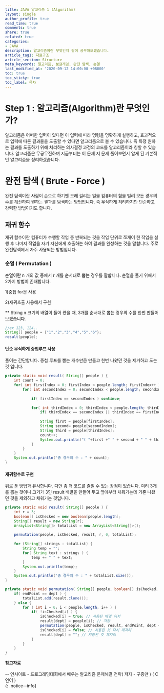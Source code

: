 ```yaml
---
title: JAVA 알고리즘 1 (Algorithm)
layout: single
author_profile: true
read_time: true
comments: true
share: true
related: true
categories:
- JAVA
description: 알고리즘이란 무엇인지 같이 공부해보겠습니다.
article_tag1: 자료구조
article_section: Structure
meta_keywords: 알고리즘, 보글게임, 완전 탐색, 순열
last_modified_at: '2020-09-12 14:00:00 +08000'
toc: true
toc_sticky: true
toc_label: 목차
---
```

# Step 1 : 알고리즘(Algorithm)란 무엇인가?
알고리즘은 어떠한 입력이 있다면 이 입력에 따라 명령을 명확하게 실행하고, 효과적으로 입력에 따른 결과물을 도출할 수 있다면 알고리즘으로 볼 수 있습니다. 
즉 특정 원하는 결과를 도출하기 위해 처리하는 의사결정 과정의 코드를 알고리즘이라 칭할 수 있습니다. 
알고리즘은 무궁무진하며 지금부터는 이 문제 저 문제 풀어보면서 알게 된 기본적인 알고리즘을 정리하겠습니다.

# 완전 탐색 ( Brute - Force )
완전 탐색이란 사람이 손으로 하기엔 오래 걸리는 일을 컴퓨터의 힘을 빌려 모든 경우의 수를 계산하여 원하는 결과를 탐색하는 방법입니다. 즉 무식하게 처리하지만 단순하고 강력한 방법이기도 합니다. 

## 재귀 함수
재귀 함수이란 컴퓨터가 수행할 작업 중 반복되는 것을 작업 단위로 쪼개어 한 작업을 실행 후 나머지 작업을 자기 자신에게 호출하는 하여 결과를 완성하는 것을 말합니다. 주로 완전탐색에서 자주 사용되는 방법입니다. 

### 순열 ( Permutation )
순열이란 n 개의 값 중에서 r 개를 순서대로 뽑는 경우를 말합니다. 순열을 풀기 위해서 2가지 방법이 존재합니다.

<p class="bold-text">1)중첩 for문 사용</p>
<p class="bold-text">2)재귀호출 사용해서 구현</p>

** String n 크기의 배열이 들어 왔을 때, 3개를 순서대로 뽑는 경우의 수를 한번 만들어 보겠습니다. 

```java
//ex 123, 124..
String[] people = {"1","2","3","4","5","6"};
result(people);
```

#### 단순 무식하게 중첩루프 사용
풀이는 간단합니다. 중첩 루프를 뽑는 개수만큼 만들고 한번 나왔던 것을 제거하고 도는 것 입니다. 
```java
private static void result( String[] people ) {
    int count = 0;
    for( int firstIndex = 0; firstIndex < people.length; firstIndex++ ) {
        for( int secondIndex = 0; secondIndex < people.length; secondIndex++ ) {
            
            if( firstIndex == secondIndex ) continue;
            
            for( int thirdIndex = 0; thirdIndex < people.length; thirdIndex++ ) {
                if( thirdIndex == secondIndex || thirdIndex == firstIndex ) continue;
                
                String first = people[firstIndex];
                String second= people[secondIndex];
                String third = people[thirdIndex];
                count++;
                System.out.println("( "+first +" " + second + " " + third +" )");
            }
        }
    }
    System.out.println("총 경우의 수 : " + count);
}

```

#### 재귀함수로 구현
위로 푼 방법과 유사합니다. 다만 좀 더 코드를 줄일 수 있는 장점이 있습니다. 미리 3개를 뽑는 것이니 크기가 3인 result 배열을 만들어 두고 앞에부터 채워가는데 기존 나왔던 것을 제외하고 채워가는 것입니다. 
```java
private static void result( String[] people ) {
    int r = 3;
    boolean[] isChecked = new boolean[people.length];
    String[] result = new String[r];
    ArrayList<String[]> totalList = new ArrayList<String[]>();
    
    permutation(people, isChecked, result, r, 0, totalList);
    
    for (String[] strings : totalList) {
        String temp = "";
        for( String text : strings ) {
            temp += " " + text;
        }
        System.out.println(temp);
    }
    System.out.println("총 경우의 수 : " + totalList.size());
}

private static void permutation( String[] people, boolean[] isChecked, String[] result, int endPoint, int dept, ArrayList<String[]> totalList ) {
    if( endPoint == dept ) {
        totalList.add(result.clone());
    } else {
        for ( int i = 0; i < people.length; i++ ) {
            if( !isChecked[i] ) {
                isChecked[i] = true; // 사용된 배열 위치
                result[dept] = people[i]; // 저장 
                permutation(people, isChecked, result, endPoint, dept + 1, totalList);
                isChecked[i] = false; // 사용된 것 다시 제자리
                result[dept] = ""; // 저장된 것 제자리
            }
        }
    }
}
```


**참고자료** <br> <br>
-- 인사이트 - 프로그래밍대회에서 배우는 알고리즘 문제해결 전략( 저자 - 구종만 ) ( C언어 ) <br> 
{: .notice--info}